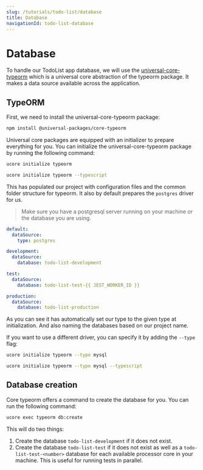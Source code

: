 ```yaml
---
slug: /tutorials/todo-list/database
title: Database
navigationId: todo-list-database
---
```


# Database

To handle our TodoList app database, we will use the [universal-core-typeorm](https://github.com/universal-packages/universal-core-typeorm) which is a universal core abstraction of the typeorm package. It makes a data source available across the application.

## TypeORM

First, we need to install the universal-core-typeorm package:

```bash
npm install @universal-packages/core-typeorm
```

Universal core packages are equipped with an initializer to prepare everything for you. You can initialize the universal-core-typeorm package by running the following command:

<js-only>

```bash
ucore initialize typeorm
```

</js-only>

<ts-only>

```bash
ucore initialize typeorm --typescript
```

</ts-only>

This has populated our project with configuration files and the common folder structure for typeorm. It also by default prepares the `postgres` driver for us.

> Make sure you have a postgresql server running on your machine or the database you are using.

```yaml:title=.src/config/typeorm-module.yaml
default:
  dataSource:
    type: postgres

development:
  dataSource:
    database: todo-list-development

test:
  dataSource:
    database: todo-list-test-{{ JEST_WORKER_ID }}

production:
  dataSource:
    database: todo-list-production
```

As you can see it has automatically set our type to the given type at initialization. And also naming the databases based on our project name.

If you want to use a different driver, you can specify it by adding the `--type` flag:

<js-only>

```bash
ucore initialize typeorm --type mysql
```

</js-only>

<ts-only>

```bash
ucore initialize typeorm --type mysql --typescript
```

</ts-only>

## Database creation

Core typeorm offers a command to create the database for you. You can run the following command:

```bash
ucore exec typeorm db:create
```

This will do two things:

1. Create the database `todo-list-development` if it does not exist.
2. Create the database `todo-list-test` if it does not exist as well as a `todo-list-test-<number>` database for each available processor core in your machine. This is useful for running tests in parallel.
